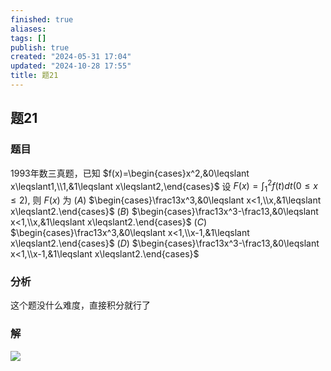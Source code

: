 ```yaml
---
finished: true
aliases: 
tags: []
publish: true
created: "2024-05-31 17:04"
updated: "2024-10-28 17:55"
title: 题21
---
```

## 题21
### 题目
1993年数三真题，已知 $f(x)=\begin{cases}x^2,&0\leqslant x\leqslant1,\\1,&1\leqslant x\leqslant2,\end{cases}$ 设 $F(x)=\int_1^2f(t)dt(0\leqslant x\leqslant2),$ 则 $F(x)$ 为
$(A)$ $\begin{cases}\frac13x^3,&0\leqslant x<1,\\x,&1\leqslant x\leqslant2.\end{cases}$
$(B)$ $\begin{cases}\frac13x^3-\frac13,&0\leqslant x<1,\\x,&1\leqslant x\leqslant2.\end{cases}$
$(C)$ $\begin{cases}\frac13x^3,&0\leqslant x<1,\\x-1,&1\leqslant x\leqslant2.\end{cases}$
$(D)$ $\begin{cases}\frac13x^3-\frac13,&0\leqslant x<1,\\x-1,&1\leqslant x\leqslant2.\end{cases}$
### 分析
这个题没什么难度，直接积分就行了 
### 解
![](https://img.hwenyi.live/202403062130092.webp)
